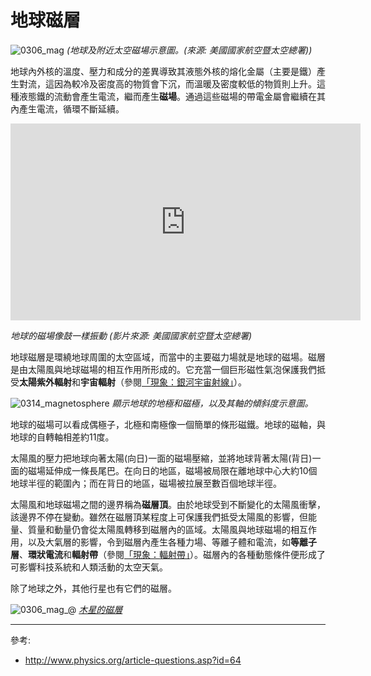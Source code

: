 # 地球磁層

![0306_mag](./static/magnetosphere_ch.png)
*(地球及附近太空磁場示意圖。(來源: 美國國家航空暨太空總署))*

地球內外核的溫度、壓力和成分的差異導致其液態外核的熔化金屬（主要是鐵）產生對流，這因為較冷及密度高的物質會下沉，而溫暖及密度較低的物質則上升。這種液態鐵的流動會產生電流，繼而產生**磁場**。通過這些磁場的帶電金屬會繼續在其內產生電流，循環不斷延續。

<iframe width="560" height="315" src="https://www.youtube.com/embed/iVSD9x598jw" frameborder="0" allow="accelerometer; autoplay; encrypted-media; gyroscope; picture-in-picture" allowfullscreen></iframe>

*地球的磁場像鼓一樣振動 (影片來源: 美國國家航空暨太空總署)*

地球磁層是環繞地球周圍的太空區域，而當中的主要磁力場就是地球的磁場。磁層是由太陽風與地球磁場的相互作用所形成的。它充當一個巨形磁性氣泡保護我們抵受**太陽紫外輻射**和**宇宙輻射**（參閱[「現象：銀河宇宙射線」](/#/zh_hk/section/phenomena/galactic-cosmic-rays)）。

![0314_magnetosphere](./static/earth_mag_ch.png)
*顯示地球的地極和磁極，以及其軸的傾斜度示意圖。*

地球的磁場可以看成偶極子，北極和南極像一個簡單的條形磁鐵。地球的磁軸，與地球的自轉軸相差約11度。

太陽風的壓力把地球向著太陽(向日)一面的磁場壓縮，並將地球背著太陽(背日)一面的磁場延伸成一條長尾巴。在向日的地區，磁場被局限在離地球中心大約10個地球半徑的範圍內；而在背日的地區，磁場被拉展至數百個地球半徑。

太陽風和地球磁場之間的邊界稱為**磁層頂**。由於地球受到不斷變化的太陽風衝擊，該邊界不停在變動。雖然在磁層頂某程度上可保護我們抵受太陽風的影響，但能量、質量和動量仍會從太陽風轉移到磁層內的區域。太陽風與地球磁場的相互作用，以及大氣層的影響，令到磁層內產生各種力場、等離子體和電流，如**等離子層**、**環狀電流**和**輻射帶**（參閱[「現象：輻射帶」](/#/zh_hk/section/phenomena/radiation-belt)）。磁層內的各種動態條件便形成了可影響科技系統和人類活動的太空天氣。

除了地球之外，其他行星也有它們的磁層。

![0306_mag_@](./static/0306_mag_@.jpg)
*[木星的磁層](http://planetaryexploration-net.planetpatriot.net/jupiter/io/jupiter%27s_magnetosphere.html)*

---

參考:

- http://www.physics.org/article-questions.asp?id=64
